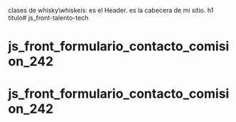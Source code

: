clases de whisky\whiskeis: es el Header. es la cabecera de mi sitio. h1 titulo# js_front-talento-tech
# js_front_formulario_contacto_comision_242
# js_front_formulario_contacto_comision_242
